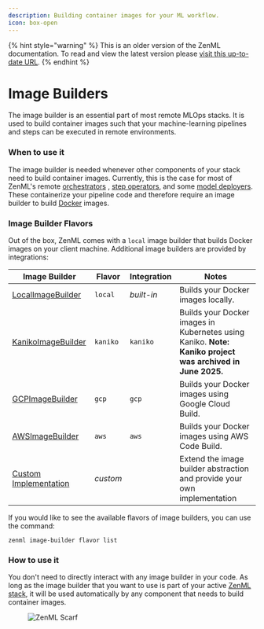 ```yaml
---
description: Building container images for your ML workflow.
icon: box-open
---
```


{% hint style="warning" %}
This is an older version of the ZenML documentation. To read and view the latest version please [visit this up-to-date URL](https://docs.zenml.io).
{% endhint %}


# Image Builders

The image builder is an essential part of most remote MLOps stacks. It is used to build container images such that your machine-learning pipelines and steps can be executed in remote environments.

### When to use it

The image builder is needed whenever other components of your stack need to build container images. Currently, this is the case for most of ZenML's remote [orchestrators](https://docs.zenml.io/stacks/orchestrators/) , [step operators](https://docs.zenml.io/stacks/step-operators/), and some [model deployers](https://docs.zenml.io/stacks/model-deployers/). These containerize your pipeline code and therefore require an image builder to build [Docker](https://www.docker.com/) images.

### Image Builder Flavors

Out of the box, ZenML comes with a `local` image builder that builds Docker images on your client machine. Additional image builders are provided by integrations:

| Image Builder                      | Flavor   | Integration | Notes                                                                    |
| ---------------------------------- | -------- | ----------- | ------------------------------------------------------------------------ |
| [LocalImageBuilder](local.md)      | `local`  | _built-in_  | Builds your Docker images locally.                                       |
| [KanikoImageBuilder](kaniko.md)    | `kaniko` | `kaniko`    | Builds your Docker images in Kubernetes using Kaniko. **Note: Kaniko project was archived in June 2025.**  |
| [GCPImageBuilder](gcp.md)          | `gcp`    | `gcp`       | Builds your Docker images using Google Cloud Build.                      |
| [AWSImageBuilder](aws.md)          | `aws`    | `aws`       | Builds your Docker images using AWS Code Build.                          |
| [Custom Implementation](custom.md) | _custom_ |             | Extend the image builder abstraction and provide your own implementation |

If you would like to see the available flavors of image builders, you can use the command:

```shell
zenml image-builder flavor list
```

### How to use it

You don't need to directly interact with any image builder in your code. As long as the image builder that you want to use is part of your active [ZenML stack](https://docs.zenml.io/user-guides/production-guide/understand-stacks), it will be used automatically by any component that needs to build container images.

<figure><img src="https://static.scarf.sh/a.png?x-pxid=f0b4f458-0a54-4fcd-aa95-d5ee424815bc" alt="ZenML Scarf"><figcaption></figcaption></figure>
